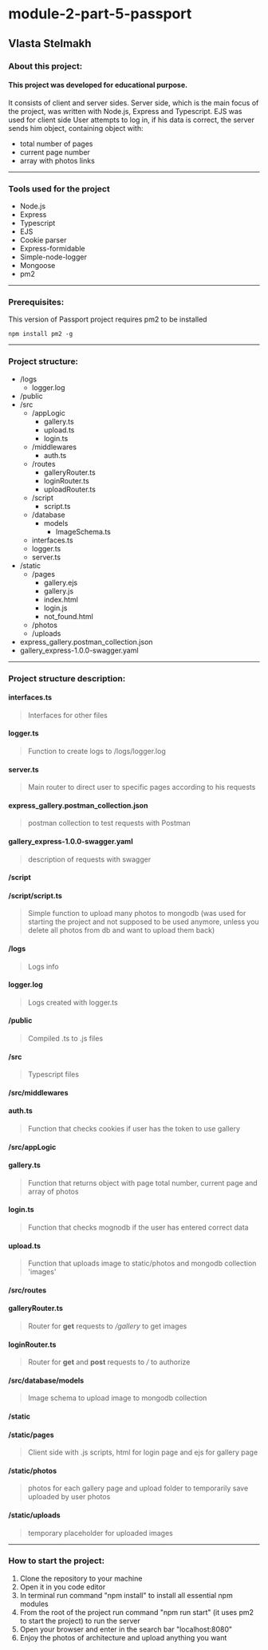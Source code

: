 # module-2-part-5-passport

## Vlasta Stelmakh

### About this project:

#### This project was developed for educational purpose.

It consists of client and server sides. Server side, which is the main focus of the project, was written with Node.js, Express and Typescript. EJS was used for client side
User attempts to log in, if his data is correct, the server sends him object, containing object with:

-   total number of pages
-   current page number
-   array with photos links

---

### Tools used for the project

-   Node.js
-   Express
-   Typescript
-   EJS
-   Cookie parser
-   Express-formidable
-   Simple-node-logger
-   Mongoose
-   pm2

---
### Prerequisites:

This version of Passport project requires pm2 to be installed

```
npm install pm2 -g
```
---

### Project structure:

-   /logs
    -   logger.log
-   /public
-   /src
    -   /appLogic
        -   gallery.ts
        -   upload.ts
        -   login.ts
    -   /middlewares
        -   auth.ts
    -   /routes
        -   galleryRouter.ts
        -   loginRouter.ts
        -   uploadRouter.ts
    -   /script
        -   script.ts
    -   /database
        -   models
            -   ImageSchema.ts
    -   interfaces.ts
    -   logger.ts
    -   server.ts
-   /static
    -   /pages
        -   gallery.ejs
        -   gallery.js
        -   index.html
        -   login.js
        -   not_found.html
    -   /photos
    -   /uploads
-   express_gallery.postman_collection.json
-   gallery_express-1.0.0-swagger.yaml

---

### Project structure description:

#### interfaces.ts

> Interfaces for other files

#### logger.ts

> Function to create logs to /logs/logger.log

#### server.ts

> Main router to direct user to specific pages according to his requests

#### express_gallery.postman_collection.json

> postman collection to test requests with Postman

#### gallery_express-1.0.0-swagger.yaml

> description of requests with swagger

#### **/script**

#### **/script/script.ts**

> Simple function to upload many photos to mongodb (was used for starting the project and not supposed to be used anymore, unless you delete all photos from db and want to upload them back)

#### **/logs**

> Logs info

#### logger.log

> Logs created with logger.ts

#### **/public**

> Compiled .ts to .js files

#### **/src**

> Typescript files

#### **/src/middlewares**

#### auth.ts

> Function that checks cookies if user has the token to use gallery

#### **/src/appLogic**

#### gallery.ts

> Function that returns object with page total number, current page and array of photos

#### login.ts

> Function that checks mognodb if the user has entered correct data

#### upload.ts

> Function that uploads image to static/photos and mongodb collection 'images'

#### **/src/routes**

#### galleryRouter.ts

> Router for **get** requests to _/gallery_ to get images

#### loginRouter.ts

> Router for **get** and **post** requests to _/_ to authorize

#### **/src/database/models**

> Image schema to upload image to mongodb collection

#### **/static**

#### **/static/pages**

> Client side with .js scripts, html for login page and ejs for gallery page

#### **/static/photos**

> photos for each gallery page and upload folder to temporarily save uploaded by user photos

#### **/static/uploads**

> temporary placeholder for uploaded images

---

### How to start the project:

1. Clone the repository to your machine
2. Open it in you code editor
3. In terminal run command "npm install" to install all essential npm modules
4. From the root of the project run command "npm run start" (it uses pm2 to start the project) to run the server
5. Open your browser and enter in the search bar "localhost:8080"
6. Enjoy the photos of architecture and upload anything you want
